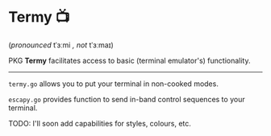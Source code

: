 # Termy :tv:

(_pronounced_ tˈɜːmi _, not_ tˈɜːmaɪ)

PKG **Termy** facilitates access to basic (terminal emulator's) functionality.

---

`termy.go` allows you to put your terminal in non-cooked modes.

`escapy.go` provides function to send in-band control sequences to your terminal.

TODO: I'll soon add capabilities for styles, colours, etc.
